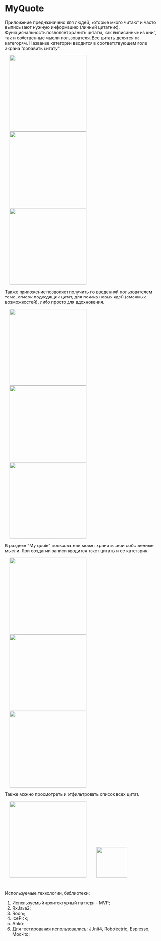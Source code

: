 <h1>MyQuote</h1>

<p> Приложение предназначено для людей, которые много читают и часто выписывают нужную информацию (личный цитатник). Функциональность позволяет хранить цитаты, как выписанные из книг, так и собственные мысли пользователя. Все цитаты делятся по категорям. Название категории вводится в соответствующем поле экрана "добавить цитату". </p>

<img src="https://github.com/VeselinaZatchepina/my-quotes/blob/kotlin/screenshots/all_books_quote.png" width="250px" hspace="15"/> <img src="https://github.com/VeselinaZatchepina/my-quotes/blob/kotlin/screenshots/books_quote.png" width="250px" hspace="15"/> <img src="https://github.com/VeselinaZatchepina/my-quotes/blob/kotlin/screenshots/current_book_quote.png" width="250px" hspace="15"/> 

<p> Также приложение позволяет получить по введенной пользователем теме, список подходящих цитат, для поиска новых идей (смежных возможностей), либо просто для вдохновения. </p>

<img src="https://github.com/VeselinaZatchepina/my-quotes/blob/kotlin/screenshots/edit_book_quote.png" width="250px" hspace="15" /> <img src="https://github.com/VeselinaZatchepina/my-quotes/blob/kotlin/screenshots/get_idea.png" width="250px" hspace="15" /> <img src="https://github.com/VeselinaZatchepina/my-quotes/blob/kotlin/screenshots/coincide_quotes.png" width="250px" hspace="15" />

<p> В разделе "My quote" пользователь может хранить свои собственные мысли. При создании записи вводится текст цитаты и ее категория.</p>
    
<img src="https://github.com/VeselinaZatchepina/my-quotes/blob/kotlin/screenshots/my_quote.png" width="250px" hspace="15" /> <img src="https://github.com/VeselinaZatchepina/my-quotes/blob/kotlin/screenshots/current_my_quote.png" width="250px" hspace="15" /> <img src="https://github.com/VeselinaZatchepina/my-quotes/blob/kotlin/screenshots/edit_my_quote.png" width="250px" hspace="15" />

<p> Также можно просмотреть и отфильтровать список всех цитат.</p>

<img src="https://github.com/VeselinaZatchepina/my-quotes/blob/kotlin/screenshots/all_quotes.png" width="250px" hspace="15"/>

<img src="https://github.com/VeselinaZatchepina/your-quote/blob/master/screenshots/icon.png" width="100px" hspace="15"/>

<h1></h1>
Используемые технологии, библиотеки:
<p></p>

  1. Используемый архитектурный паттерн - MVP; 
  2. RxJava2;
  3. Room;
  4. IcePick;
  5. Anko;
  6. Для тестирования использовались: JUnit4, Robolectric, Espresso, Mockito;
  <h1></h1>

